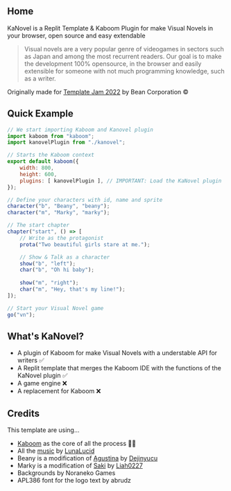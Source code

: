 ## Home

KaNovel is a Replit Template & Kaboom Plugin for make Visual Novels in your browser, open source and easy extendable

> Visual novels are a very popular genre of videogames in sectors such as Japan and among the most recurrent readers.
> Our goal is to make the development 100% opensource, in the browser and easily extensible for someone with not much programming knowledge, such as a writer.

Originally made for [Template Jam 2022](https://blog.replit.com/template-jam) by Bean Corporation ©️

## Quick Example
```js 
// We start importing Kaboom and Kanovel plugin
import kaboom from "kaboom";
import kanovelPlugin from "./kanovel";

// Starts the Kaboom context
export default kaboom({
    width: 800,
    height: 600,
    plugins: [ kanovelPlugin ], // IMPORTANT: Load the KaNovel plugin
});

// Define your characters with id, name and sprite
character("b", "Beany", "beany");
character("m", "Marky", "marky");

// The start chapter 
chapter("start", () => [
    // Write as the protagonist
    prota("Two beautiful girls stare at me.");

    // Show & Talk as a character
    show("b", "left");
    char("b", "Oh hi baby");
 
    show("m", "right");
    char("m", "Hey, that's my line!");
]);

// Start your Visual Novel game
go("vn");
```

## What's KaNovel?
* A plugin of Kaboom for make Visual Novels with a understable API for writers ✅
* A Replit template that merges the Kaboom IDE with the functions of the KaNovel plugin ✅
* A game engine ❌
* A replacement for Kaboom ❌

## Credits
This template are using...

* [Kaboom](https://kaboomjs.com) as the core of all the process 🕵🏻
* All the [music](https://lunalucid.itch.io/free-creative-commons-bgm-collection) by [LunaLucid](https://lunalucid.itch.io/)
* Beany is a modification of [Agustina](https://dejinyucu.itch.io/agustina-visual-novel-sprite) by [Dejinyucu](https://dejinyucu.itch.io)
* Marky is a modification of [Saki](https://liah0227.itch.io/saki) by [Liah0227](https://liah0227.itch.io)
* Backgrounds by Noraneko Games
* APL386 font for the logo text by abrudz
